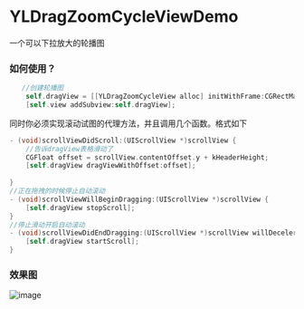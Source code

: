 # YLDragZoomCycleViewDemo
一个可以下拉放大的轮播图
### 如何使用？
```Objective-C
   //创建轮播图
    self.dragView = [[YLDragZoomCycleView alloc] initWithFrame:CGRectMake(0, 0, self.view.width, kHeaderHeight) andDataSource:[self getimageSource] autoScroll:YES scrollInterval:2];
    [self.view addSubview:self.dragView];
```
同时你必须实现滚动试图的代理方法，并且调用几个函数。格式如下
```Objective-C
- (void)scrollViewDidScroll:(UIScrollView *)scrollView {
    //告诉dragView表格滑动了
    CGFloat offset = scrollView.contentOffset.y + kHeaderHeight;
    [self.dragView dragViewWithOffset:offset];
    
}
//正在拖拽的时候停止自动滚动
- (void)scrollViewWillBeginDragging:(UIScrollView *)scrollView {
    [self.dragView stopScroll];
}
//停止滑动开启自动滚动
- (void)scrollViewDidEndDragging:(UIScrollView *)scrollView willDecelerate:(BOOL)decelerate {
    [self.dragView startScroll];
}
```
### 效果图
![image](https://github.com/Rain-dew/YLDragZoomCycleView/blob/master/YLDragZoomCycleViewDemo/YLDragZoomCycleViewDemo/yscroll.gif)
